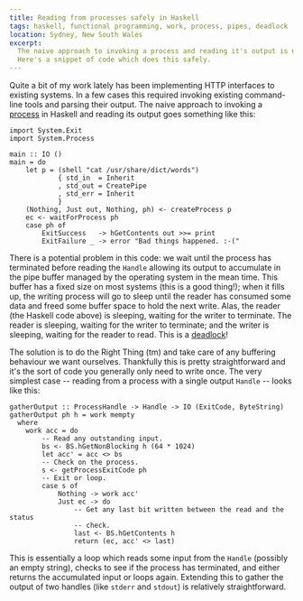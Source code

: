 ```yaml
---
title: Reading from processes safely in Haskell
tags: haskell, functional programming, work, process, pipes, deadlock
location: Sydney, New South Wales
excerpt: 
  The naive approach to invoking a process and reading it's output is not safe.
  Here's a snippet of code which does this safely.
---
```


Quite a bit of my work lately has been implementing HTTP interfaces to existing
systems. In a few cases this required invoking existing command-line tools and
parsing their output. The naive approach to invoking a [process][] in Haskell
and reading its output goes something like this:

[process]: https://hackage.haskell.org/package/process

````{.haskell}
import System.Exit
import System.Process

main :: IO ()
main = do
    let p = (shell "cat /usr/share/dict/words")
            { std_in  = Inherit
            , std_out = CreatePipe
            , std_err = Inherit
            }
    (Nothing, Just out, Nothing, ph) <- createProcess p
    ec <- waitForProcess ph
    case ph of
        ExitSuccess   -> hGetContents out >>= print
        ExitFailure _ -> error "Bad things happened. :-("
````

There is a potential problem in this code: we wait until the process has
terminated before reading the `Handle` allowing its output to accumulate in the
pipe buffer managed by the operating system in the mean time. This buffer has
a fixed size on most systems (this is a good thing!); when it fills up, the
writing process will go to sleep until the reader has consumed some data and
freed some buffer space to hold the next write. Alas, the reader (the Haskell
code above) is sleeping, waiting for the writer to terminate. The reader is
sleeping, waiting for the writer to terminate; and the writer is sleeping,
waiting for the reader to read. This is a [deadlock][]!

[deadlock]: https://en.wikipedia.org/wiki/Deadlock

The solution is to do the Right Thing (tm) and take care of any buffering
behaviour we want ourselves. Thankfully this is pretty straightforward and it's
the sort of code you generally only need to write once. The very simplest case
-- reading from a process with a single output `Handle` -- looks like this:

````{.haskell}
gatherOutput :: ProcessHandle -> Handle -> IO (ExitCode, ByteString)
gatherOutput ph h = work mempty
  where
    work acc = do
        -- Read any outstanding input.
        bs <- BS.hGetNonBlocking h (64 * 1024)
        let acc' = acc <> bs
        -- Check on the process.
        s <- getProcessExitCode ph
        -- Exit or loop.
        case s of
            Nothing -> work acc'
            Just ec -> do
                -- Get any last bit written between the read and the status
                -- check.
                last <- BS.hGetContents h
                return (ec, acc' <> last)
````

This is essentially a loop which reads some input from the `Handle` (possibly
an empty string), checks to see if the process has terminated, and either
returns the accumulated input or loops again. Extending this to gather the
output of two handles (like `stderr` and `stdout`) is relatively
straightforward.
